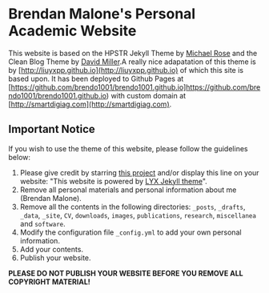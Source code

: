 # Brendan Malone's Personal Academic Website

This website is based on the HPSTR Jekyll Theme by [Michael Rose](https://github.com/mmistakes) and the Clean Blog Theme by [David Miller](https://github.com/davidtmiller/).A really nice adapatation of this theme is by [http://liuyxpp.github.io](http://liuyxpp.github.io) of which this site is based upon. 
It has been deployed to Github Pages at [https://github.com/brendo1001/brendo1001.github.io]https://github.com/brendo1001/brendo1001.github.io) with custom domain at [http://smartdigiag.com](http://smartdigiag.com).

## Important Notice

If you wish to use the theme of this website, please follow the guidelines below:

1. Please give credit by starring [this project](https://github.com/brendo1001/brendo1001.github.io) and/or display this line on your website: "This website is powered by [LYX Jekyll theme](https://github.com/brendo1001/brendo1001.github.io)".
2. Remove all personal materials and personal information about me (Brendan Malone).
3. Remove all the contents in the following directories: `_posts`, `_drafts`, `_data`, `_site`, `CV`, `downloads`, `images`, `publications`, `research`, `miscellanea` and `software`.
4. Modify the configuration file `_config.yml` to add your own personal information.
5. Add your contents.
6. Publish your website.

**PLEASE DO NOT PUBLISH YOUR WEBSITE BEFORE YOU REMOVE ALL COPYRIGHT MATERIAL!**
